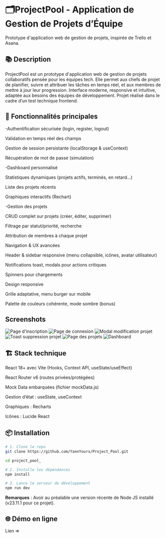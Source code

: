 # 🗂️ProjectPool - Application de Gestion de Projets d’Équipe

Prototype d'application web de gestion de projets, inspirée de Trello et Asana.


## 📚 Description

ProjectPool est un prototype d'application web de gestion de projets collaboratifs pensée pour les équipes tech. Elle permet aux chefs de projet de planifier, suivre et attribuer les tâches en temps réel, et aux membres de mettre à jour leur progression.
Interface moderne, responsive et intuitive, adaptée aux besoins des équipes de développement.
Projet réalisé dans le cadre d’un test technique frontend.

## 🚀 Fonctionnalités principales

-Authentification sécurisée (login, register, logout)

Validation en temps réel des champs

Gestion de session persistante (localStorage & useContext)

Récupération de mot de passe (simulation)

-Dashboard personnalisé

Statistiques dynamiques (projets actifs, terminés, en retard…)

Liste des projets récents

Graphiques interactifs (Rechart)

-Gestion des projets

CRUD complet sur projets (créer, éditer, supprimer)

Filtrage par statut/priorité, recherche

Attribution de membres à chaque projet

Navigation & UX avancées

Header & sidebar responsive (menu collapsible, icônes, avatar utilisateur)

Notifications toast, modals pour actions critiques

Spinners pour chargements

Design responsive

Grille adaptative, menu burger sur mobile

Palette de couleurs cohérente, mode sombre (bonus)


## Screenshots

![Page d'inscription](/src/assets/screen1.png)
![Page de connexion](/src/assets/screen2.png)
![Modal modification projet](/src/assets/screen3.png)
![Toast suppression projet](/src/assets/screen4.png)
![Page des projets](/src/assets/screen5.png)
![Dashboard](/src/assets/screen6.png)


## 🏗️ Stack technique

React 18+ avec Vite (Hooks, Context API, useState/useEffect)

React Router v6 (routes privées/protégées)

Mock Data embarquées (fichier mockData.js)

Gestion d’état : useState, useContext 

Graphiques : Recharts

Icônes : Lucide React

## 📦 Installation

```bash
# 1. Clone le repo
git clone https://github.com/YannYours/Project_Pool.git

cd project_pool_

# 2. Installe les dépendances
npm install

# 3. Lance le serveur de développement
npm run dev
```

 **Remarques** :
Avoir au préalable une version récente de Node JS installé (v23.11.1 pour ce projet).

## 🌐 Démo en ligne

Lien => 